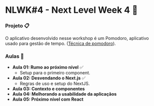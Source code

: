 # NLWK#4 - Next Level Week 4 🚀

### Projeto 📋
O aplicativo desenvolvido nesse workshop é um Pomodoro, aplicativo usado para gestão de tempo. ([Técnica de pomodoro](https://pt.wikipedia.org/wiki/T%C3%A9cnica_pomodoro)).


### Aulas 📝
 - **Aula 01: Rumo ao próximo nível** ✅
   - Setup para o primeiro component.
 - **Aula 02: Desvendando o Next.js** ✅
   - Regras de uso e setup do NextJS.
 - **Aula 03: Contexto e componentes**
 - **Aula 04: Melhorando a usabilidade da aplicaçãos**
 - **Aula 05:  Próximo nível com React**
